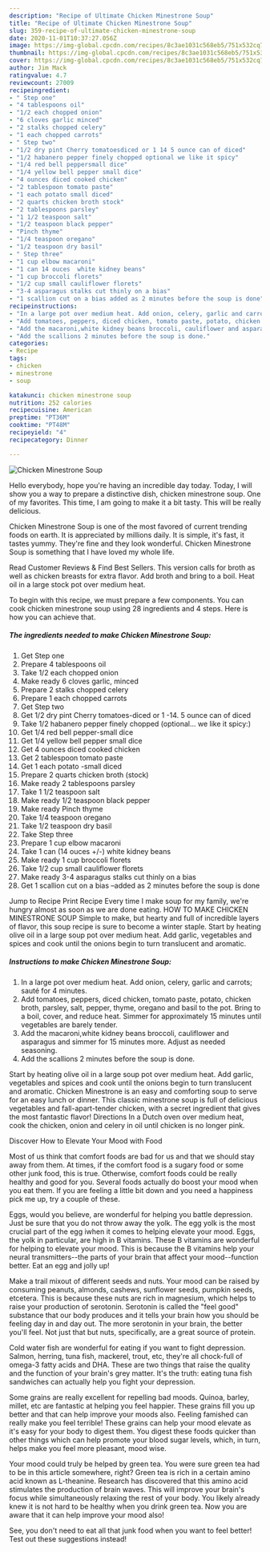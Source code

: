 ```yaml
---
description: "Recipe of Ultimate Chicken Minestrone Soup"
title: "Recipe of Ultimate Chicken Minestrone Soup"
slug: 359-recipe-of-ultimate-chicken-minestrone-soup
date: 2020-11-01T10:37:27.056Z
image: https://img-global.cpcdn.com/recipes/8c3ae1031c568eb5/751x532cq70/chicken-minestrone-soup-recipe-main-photo.jpg
thumbnail: https://img-global.cpcdn.com/recipes/8c3ae1031c568eb5/751x532cq70/chicken-minestrone-soup-recipe-main-photo.jpg
cover: https://img-global.cpcdn.com/recipes/8c3ae1031c568eb5/751x532cq70/chicken-minestrone-soup-recipe-main-photo.jpg
author: Jim Mack
ratingvalue: 4.7
reviewcount: 27009
recipeingredient:
- " Step one"
- "4 tablespoons oil"
- "1/2 each chopped onion"
- "6 cloves garlic minced"
- "2 stalks chopped celery"
- "1 each chopped carrots"
- " Step two"
- "1/2 dry pint Cherry tomatoesdiced or 1 14 5 ounce can of diced"
- "1/2 habanero pepper finely chopped optional we like it spicy"
- "1/4 red bell peppersmall dice"
- "1/4 yellow bell pepper small dice"
- "4 ounces diced cooked chicken"
- "2 tablespoon tomato paste"
- "1 each potato small diced"
- "2 quarts chicken broth stock"
- "2 tablespoons parsley"
- "1 1/2 teaspoon salt"
- "1/2 teaspoon black pepper"
- "Pinch thyme"
- "1/4 teaspoon oregano"
- "1/2 teaspoon dry basil"
- " Step three"
- "1 cup elbow macaroni"
- "1 can 14 ouces  white kidney beans"
- "1 cup broccoli florets"
- "1/2 cup small cauliflower florets"
- "3-4 asparagus stalks cut thinly on a bias"
- "1 scallion cut on a bias added as 2 minutes before the soup is done"
recipeinstructions:
- "In a large pot over medium heat. Add onion, celery, garlic and carrots; sauté for 4 minutes."
- "Add tomatoes, peppers, diced chicken, tomato paste, potato, chicken broth, parsley, salt, pepper, thyme, oregano and basil to the pot. Bring to a boil, cover, and reduce heat. Simmer for approximately 15 minutes until vegetables are barely tender."
- "Add the macaroni,white kidney beans broccoli, cauliflower and asparagus and simmer for 15 minutes more. Adjust as needed seasoning."
- "Add the scallions 2 minutes before the soup is done."
categories:
- Recipe
tags:
- chicken
- minestrone
- soup

katakunci: chicken minestrone soup 
nutrition: 252 calories
recipecuisine: American
preptime: "PT36M"
cooktime: "PT48M"
recipeyield: "4"
recipecategory: Dinner

---
```



![Chicken Minestrone Soup](https://img-global.cpcdn.com/recipes/8c3ae1031c568eb5/751x532cq70/chicken-minestrone-soup-recipe-main-photo.jpg)

Hello everybody, hope you're having an incredible day today. Today, I will show you a way to prepare a distinctive dish, chicken minestrone soup. One of my favorites. This time, I am going to make it a bit tasty. This will be really delicious.

Chicken Minestrone Soup is one of the most favored of current trending foods on earth. It is appreciated by millions daily. It is simple, it's fast, it tastes yummy. They're fine and they look wonderful. Chicken Minestrone Soup is something that I have loved my whole life.

Read Customer Reviews &amp; Find Best Sellers. This version calls for broth as well as chicken breasts for extra flavor. Add broth and bring to a boil. Heat oil in a large stock pot over medium heat.


To begin with this recipe, we must prepare a few components. You can cook chicken minestrone soup using 28 ingredients and 4 steps. Here is how you can achieve that.

<!--inarticleads1-->

##### The ingredients needed to make Chicken Minestrone Soup:

1. Get  Step one
1. Prepare 4 tablespoons oil
1. Take 1/2 each chopped onion
1. Make ready 6 cloves garlic, minced
1. Prepare 2 stalks chopped celery
1. Prepare 1 each chopped carrots
1. Get  Step two
1. Get 1/2 dry pint Cherry tomatoes-diced or 1 -14. 5 ounce can of diced
1. Take 1/2 habanero pepper finely chopped (optional... we like it spicy:)
1. Get 1/4 red bell pepper-small dice
1. Get 1/4 yellow bell pepper small dice
1. Get 4 ounces diced cooked chicken
1. Get 2 tablespoon tomato paste
1. Get 1 each potato -small diced
1. Prepare 2 quarts chicken broth (stock)
1. Make ready 2 tablespoons parsley
1. Take 1 1/2 teaspoon salt
1. Make ready 1/2 teaspoon black pepper
1. Make ready Pinch thyme
1. Take 1/4 teaspoon oregano
1. Take 1/2 teaspoon dry basil
1. Take  Step three
1. Prepare 1 cup elbow macaroni
1. Take 1 can (14 ouces +/-) white kidney beans
1. Make ready 1 cup broccoli florets
1. Take 1/2 cup small cauliflower florets
1. Make ready 3-4 asparagus stalks cut thinly on a bias
1. Get 1 scallion cut on a bias –added as 2 minutes before the soup is done


Jump to Recipe Print Recipe Every time I make soup for my family, we&#39;re hungry almost as soon as we are done eating. HOW TO MAKE CHICKEN MINESTRONE SOUP Simple to make, but hearty and full of incredible layers of flavor, this soup recipe is sure to become a winter staple. Start by heating olive oil in a large soup pot over medium heat. Add garlic, vegetables and spices and cook until the onions begin to turn translucent and aromatic. 

<!--inarticleads2-->

##### Instructions to make Chicken Minestrone Soup:

1. In a large pot over medium heat. Add onion, celery, garlic and carrots; sauté for 4 minutes.
1. Add tomatoes, peppers, diced chicken, tomato paste, potato, chicken broth, parsley, salt, pepper, thyme, oregano and basil to the pot. Bring to a boil, cover, and reduce heat. Simmer for approximately 15 minutes until vegetables are barely tender.
1. Add the macaroni,white kidney beans broccoli, cauliflower and asparagus and simmer for 15 minutes more. Adjust as needed seasoning.
1. Add the scallions 2 minutes before the soup is done.


Start by heating olive oil in a large soup pot over medium heat. Add garlic, vegetables and spices and cook until the onions begin to turn translucent and aromatic. Chicken Minestrone is an easy and comforting soup to serve for an easy lunch or dinner. This classic minestrone soup is full of delicious vegetables and fall-apart-tender chicken, with a secret ingredient that gives the most fantastic flavor! Directions In a Dutch oven over medium heat, cook the chicken, onion and celery in oil until chicken is no longer pink. 

Discover How to Elevate Your Mood with Food


Most of us think that comfort foods are bad for us and that we should stay away from them. At times, if the comfort food is a sugary food or some other junk food, this is true. Otherwise, comfort foods could be really healthy and good for you. Several foods actually do boost your mood when you eat them. If you are feeling a little bit down and you need a happiness pick me up, try a couple of these.

Eggs, would you believe, are wonderful for helping you battle depression. Just be sure that you do not throw away the yolk. The egg yolk is the most crucial part of the egg iwhen it comes to helping elevate your mood. Eggs, the yolk in particular, are high in B vitamins. These B vitamins are wonderful for helping to elevate your mood. This is because the B vitamins help your neural transmitters--the parts of your brain that affect your mood--function better. Eat an egg and jolly up!

Make a trail mixout of different seeds and nuts. Your mood can be raised by consuming peanuts, almonds, cashews, sunflower seeds, pumpkin seeds, etcetera. This is because these nuts are rich in magnesium, which helps to raise your production of serotonin. Serotonin is called the "feel good" substance that our body produces and it tells your brain how you should be feeling day in and day out. The more serotonin in your brain, the better you'll feel. Not just that but nuts, specifically, are a great source of protein.

Cold water fish are wonderful for eating if you want to fight depression. Salmon, herring, tuna fish, mackerel, trout, etc, they're all chock-full of omega-3 fatty acids and DHA. These are two things that raise the quality and the function of your brain's grey matter. It's the truth: eating tuna fish sandwiches can actually help you fight your depression. 

Some grains are really excellent for repelling bad moods. Quinoa, barley, millet, etc are fantastic at helping you feel happier. These grains fill you up better and that can help improve your moods also. Feeling famished can really make you feel terrible! These grains can help your mood elevate as it's easy for your body to digest them. You digest these foods quicker than other things which can help promote your blood sugar levels, which, in turn, helps make you feel more pleasant, mood wise.

Your mood could truly be helped by green tea. You were sure green tea had to be in this article somewhere, right? Green tea is rich in a certain amino acid known as L-theanine. Research has discovered that this amino acid stimulates the production of brain waves. This will improve your brain's focus while simultaneously relaxing the rest of your body. You likely already knew it is not hard to be healthy when you drink green tea. Now you are aware that it can help improve your mood also!

See, you don't need to eat all that junk food when you want to feel better! Test out  these suggestions  instead!

